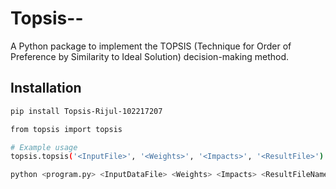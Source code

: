 # Topsis-<FirstName>-<RollNumber>

A Python package to implement the TOPSIS (Technique for Order of Preference by Similarity to Ideal Solution) decision-making method.

## Installation

```bash
pip install Topsis-Rijul-102217207

from topsis import topsis

# Example usage
topsis.topsis('<InputFile>', '<Weights>', '<Impacts>', '<ResultFile>')

python <program.py> <InputDataFile> <Weights> <Impacts> <ResultFileName>
